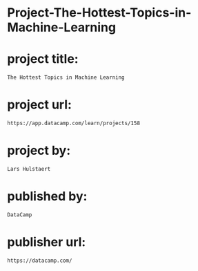 # Project-The-Hottest-Topics-in-Machine-Learning

# project title:

    The Hottest Topics in Machine Learning

# project url:

    https://app.datacamp.com/learn/projects/158

# project by:

    Lars Hulstaert

# published by:

    DataCamp

# publisher url:

    https://datacamp.com/

